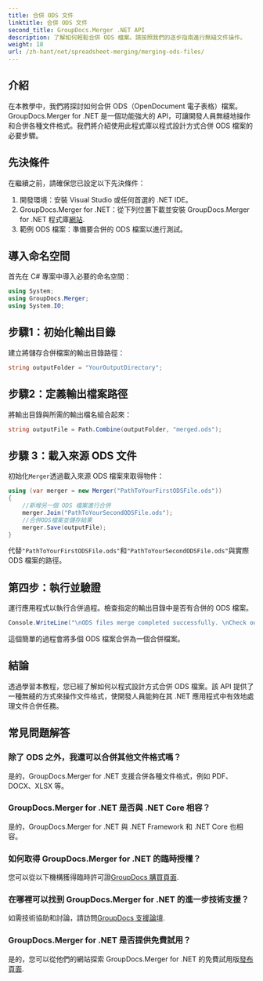 ```yaml
---
title: 合併 ODS 文件
linktitle: 合併 ODS 文件
second_title: GroupDocs.Merger .NET API
description: 了解如何輕鬆合併 ODS 檔案。請按照我們的逐步指南進行無縫文件操作。
weight: 18
url: /zh-hant/net/spreadsheet-merging/merging-ods-files/
---
```

## 介紹
在本教學中，我們將探討如何合併 ODS（OpenDocument 電子表格）檔案。 GroupDocs.Merger for .NET 是一個功能強大的 API，可讓開發人員無縫地操作和合併各種文件格式。我們將介紹使用此程式庫以程式設計方式合併 ODS 檔案的必要步驟。
## 先決條件
在繼續之前，請確保您已設定以下先決條件：
1. 開發環境：安裝 Visual Studio 或任何首選的 .NET IDE。
2.  GroupDocs.Merger for .NET：從下列位置下載並安裝 GroupDocs.Merger for .NET 程式庫[網站](https://releases.groupdocs.com/merger/net/).
3. 範例 ODS 檔案：準備要合併的 ODS 檔案以進行測試。

## 導入命名空間
首先在 C# 專案中導入必要的命名空間：
```csharp
using System; 
using GroupDocs.Merger;
using System.IO;
```
## 步驟1：初始化輸出目錄
建立將儲存合併檔案的輸出目錄路徑：
```csharp
string outputFolder = "YourOutputDirectory";
```
## 步驟2：定義輸出檔案路徑
將輸出目錄與所需的輸出檔名組合起來：
```csharp
string outputFile = Path.Combine(outputFolder, "merged.ods");
```
## 步驟 3：載入來源 ODS 文件
初始化`Merger`透過載入來源 ODS 檔案來取得物件：
```csharp
using (var merger = new Merger("PathToYourFirstODSFile.ods"))
{
    //新增另一個 ODS 檔案進行合併
    merger.Join("PathToYourSecondODSFile.ods");
    //合併ODS檔案並儲存結果
    merger.Save(outputFile);
}
```
代替`"PathToYourFirstODSFile.ods"`和`"PathToYourSecondODSFile.ods"`與實際 ODS 檔案的路徑。
## 第四步：執行並驗證
運行應用程式以執行合併過程。檢查指定的輸出目錄中是否有合併的 ODS 檔案。
```csharp
Console.WriteLine("\nODS files merge completed successfully. \nCheck output in {0}", outputFolder);
```
這個簡單的過程會將多個 ODS 檔案合併為一個合併檔案。

## 結論
透過學習本教程，您已經了解如何以程式設計方式合併 ODS 檔案。該 API 提供了一種無縫的方式來操作文件格式，使開發人員能夠在其 .NET 應用程式中有效地處理文件合併任務。

## 常見問題解答
### 除了 ODS 之外，我還可以合併其他文件格式嗎？
是的，GroupDocs.Merger for .NET 支援合併各種文件格式，例如 PDF、DOCX、XLSX 等。
### GroupDocs.Merger for .NET 是否與 .NET Core 相容？
是的，GroupDocs.Merger for .NET 與 .NET Framework 和 .NET Core 也相容。
### 如何取得 GroupDocs.Merger for .NET 的臨時授權？
您可以從以下機構獲得臨時許可證[GroupDocs 購買頁面](https://purchase.groupdocs.com/temporary-license/).
### 在哪裡可以找到 GroupDocs.Merger for .NET 的進一步技術支援？
如需技術協助和討論，請訪問[GroupDocs 支援論壇](https://forum.groupdocs.com/c/merger/32).
### GroupDocs.Merger for .NET 是否提供免費試用？
是的，您可以從他們的網站探索 GroupDocs.Merger for .NET 的免費試用版[發布頁面](https://releases.groupdocs.com/).
